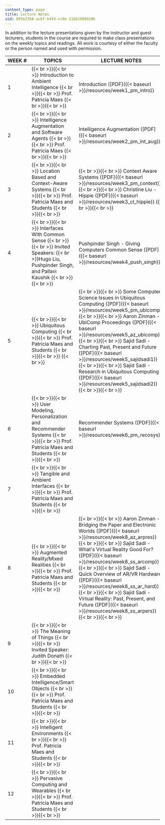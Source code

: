 ```yaml
---
content_type: page
title: Lecture Notes
uid: 895b2368-ac6f-b45d-cc8e-11b61088020b
---
```


In addition to the lecture presentations given by the instructor and guest lecturers, students in the course are required to make class presentations on the weekly topics and readings. All work is courtesy of either the faculty or the person named and used with permission.

| WEEK # | TOPICS | LECTURE NOTES |
| --- | --- | --- |
| 1 |  {{< br >}}{{< br >}} Introduction to Ambient Intelligence {{< br >}}{{< br >}} Prof. Patricia Maes {{< br >}}{{< br >}}  | Introduction ([PDF]({{< baseurl >}}/resources/week1_pm_intro)) |
| 2 |  {{< br >}}{{< br >}} Intelligence Augmentation and Software Agents {{< br >}}{{< br >}} Prof. Patricia Maes {{< br >}}{{< br >}}  | Intelligence Augmentation ([PDF]({{< baseurl >}}/resources/week2_pm_int_aug)) |
| 3 |  {{< br >}}{{< br >}} Location Based and Context-Aware Systems {{< br >}}{{< br >}} Prof. Patricia Maes and Students {{< br >}}{{< br >}}  |  {{< br >}}{{< br >}} Context Aware Systems ([PDF]({{< baseurl >}}/resources/week3_pm_context)) {{< br >}}{{< br >}} Christine Liu - Hippie ([PDF]({{< baseurl >}}/resources/week3_cl_hippie)) {{< br >}}{{< br >}}  |
| 4 |  {{< br >}}{{< br >}} Interfaces With Common Sense {{< br >}}{{< br >}} Invited Speakers:  {{< br >}}Hugo Liu, Pushpinder Singh, and Pallavi Kaushik {{< br >}}{{< br >}}  | Pushpinder Singh - Giving Computers Common Sense ([PDF]({{< baseurl >}}/resources/week4_push_singh)) |
| 5 |  {{< br >}}{{< br >}} Ubiquitous Computing {{< br >}}{{< br >}} Prof. Patricia Maes and Students   {{< br >}}{{< br >}} {{< br >}} |  {{< br >}}{{< br >}} Some Computer Science Issues in Ubiquitous Computing ([PDF]({{< baseurl >}}/resources/week5_pm_ubicomp)) {{< br >}}{{< br >}} Aaron Zinman - UbiComp Proceedings ([PDF]({{< baseurl >}}/resources/week5_az_ubicomp)) {{< br >}}{{< br >}} Sajid Sadi - Charting Past, Present and Future ([PDF]({{< baseurl >}}/resources/week5_sajidsadi1)) {{< br >}}{{< br >}} Sajid Sadi - Research in Ubiquitous Computing ([PDF]({{< baseurl >}}/resources/week5_sajidsadi2)) {{< br >}}{{< br >}}  |
| 6 |  {{< br >}}{{< br >}} User Modeling, Personalization and Recommender Systems {{< br >}}{{< br >}} Prof. Patricia Maes and Students {{< br >}}{{< br >}}  | Recommender Systems ([PDF]({{< baseurl >}}/resources/week6_pm_recosys)) |
| 7 |  {{< br >}}{{< br >}} Tangible and Ambient Interfaces {{< br >}}{{< br >}} Prof. Patricia Maes and Students {{< br >}}{{< br >}}  | &nbsp; |
| 8 |  {{< br >}}{{< br >}} Augmented Reality/Mixed Realities {{< br >}}{{< br >}} Prof. Patricia Maes and Students {{< br >}}{{< br >}}  |  {{< br >}}{{< br >}} Aaron Zinman - Bridging the Paper and Electronic Worlds ([PDF]({{< baseurl >}}/resources/week8_az_arpres)) {{< br >}}{{< br >}} Sajid Sadi - What's Virtual Reality Good For? ([PDF]({{< baseurl >}}/resources/week8_ss_arcomp)) {{< br >}}{{< br >}} Sajid Sadi - Quick Overview of AR/VR Hardware ([PDF]({{< baseurl >}}/resources/week8_ss_ar_hard)) {{< br >}}{{< br >}} Sajid Sadi - Virtual Reality: Past, Present, and Future ([PDF]({{< baseurl >}}/resources/week8_ss_arpers)) {{< br >}}{{< br >}}  |
| 9 |  {{< br >}}{{< br >}} The Meaning of Things {{< br >}}{{< br >}} Invited Speaker: Judith Donath {{< br >}}{{< br >}}  | &nbsp; |
| 10 |  {{< br >}}{{< br >}} Embedded Intelligence/Smart Objects {{< br >}}{{< br >}} Prof. Patricia Maes and Students {{< br >}}{{< br >}}  | &nbsp; |
| 11 |  {{< br >}}{{< br >}} Intelligent Environments {{< br >}}{{< br >}} Prof. Patricia Maes and Students {{< br >}}{{< br >}}  | &nbsp; |
| 12 |  {{< br >}}{{< br >}} Pervasive Computing and Wearables {{< br >}}{{< br >}} Prof. Patricia Maes and Students {{< br >}}{{< br >}}  |